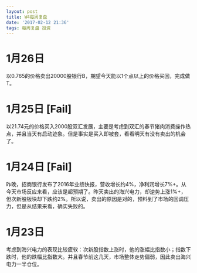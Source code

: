 ```yaml
---
layout: post
title: W4每周复盘
date: '2017-02-12 21:36'
tags: 每周复盘 投资
---
```


# 1月26日

以0.765的价格卖出20000股银行B，期望今天能以1个点以上的价格买回，完成做T。

# 1月25日 [Fail]

以21.74元的价格买入2000股双汇发展，主要是考虑到双汇的春节猪肉消费操作热点，并且当天有启动迹象。但是事实是买入即被套，看看明天有没有卖出的机会了。

# 1月24日 [Fail]

昨晚，招商银行发布了2016年业绩快报，营收增长约4%，净利润增长7%+。从今天市场反应来看，应该是超预期了。昨天卖出的海兴电力，却逆势上涨1%+，但次新股板块却下跌约2%。所以说，卖出的原因是对的，预料到了市场的回调压力，但是从结果来看，确实失败的。

# 1月23日

考虑到海兴电力的表现比较疲软：次新股指数上涨时，他的涨幅比指数小；指数下跌时，他的跌幅比指数大。并且春节前这几天，市场整体走势偏弱，因此卖出海兴电力一半仓位。
